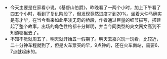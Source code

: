 - 今天主要是在家看小说，《基督山伯爵》，昨晚看了一两个小时，加上下午看了四五个小时，看到了复仇阶段了，但发现竟然进度才到20%。坐着大仲马确实是有才华，在当今看来如此平淡无奇的桥段，作者通过巨量的细节描写，搭建起了整个故事，出场的角色性格都十分鲜明，并当今同类型的爽文网文高到不知道哪里去了。
- 不知不觉就周五了，明天就开始五一假期了。明天去嘉兴玩一玩看，比较近，二十分钟车程就到了，但是火车票买的早，9点钟的，还在火车南站，需要6、7点就起床的。